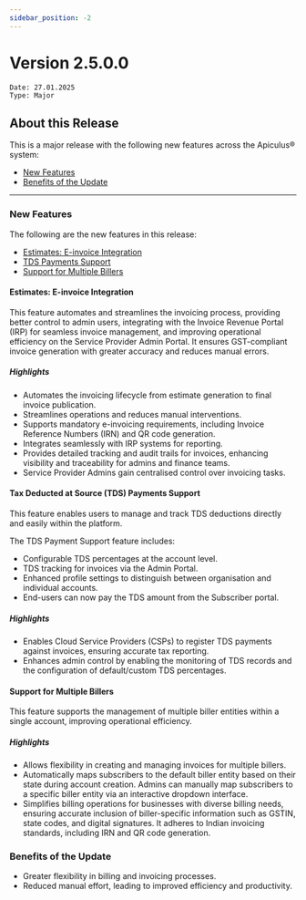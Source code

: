 ```yaml
---
sidebar_position: -2
---
```

# Version 2.5.0.0
```
Date: 27.01.2025
Type: Major
```

## About this Release

This is a major release with the following new features across the Apiculus® system:
- [New Features](#new-features)
- [Benefits of the Update](#benefits-of-the-update)

---

### New Features
The following are the new features in this release:

- [Estimates: E-invoice Integration](#estimates-e-invoice-integration)
- [TDS Payments Support](#tax-deducted-at-source-tds-payments-support)
- [Support for Multiple Billers](#support-for-multiple-billers)

#### Estimates: E-invoice Integration
This feature automates and streamlines the invoicing process, providing better control to admin users, integrating with the Invoice Revenue Portal (IRP) for seamless invoice management, and improving operational efficiency on the Service Provider Admin Portal. It ensures GST-compliant invoice generation with greater accuracy and reduces manual errors.

##### Highlights

- Automates the invoicing lifecycle from estimate generation to final invoice publication.
- Streamlines operations and reduces manual interventions.
- Supports mandatory e-invoicing requirements, including Invoice Reference Numbers (IRN) and QR code generation.
- Integrates seamlessly with IRP systems for reporting.
- Provides detailed tracking and audit trails for invoices, enhancing visibility and traceability for admins and finance teams.
- Service Provider Admins gain centralised control over invoicing tasks.

#### Tax Deducted at Source (TDS) Payments Support

This feature enables users to manage and track TDS deductions directly and easily within the platform.

The TDS Payment Support feature includes:

- Configurable TDS percentages at the account level.
- TDS tracking for invoices via the Admin Portal.
- Enhanced profile settings to distinguish between organisation and individual accounts.
- End-users can now pay the TDS amount from the Subscriber portal.

##### Highlights

- Enables Cloud Service Providers (CSPs) to register TDS payments against invoices, ensuring accurate tax reporting.
- Enhances admin control by enabling the monitoring of TDS records and the configuration of default/custom TDS percentages.

#### Support for Multiple Billers

This feature supports the management of multiple biller entities within a single account, improving operational efficiency.

##### Highlights

- Allows flexibility in creating and managing invoices for multiple billers.
- Automatically maps subscribers to the default biller entity based on their state during account creation. Admins can manually map subscribers to a specific biller entity via an interactive dropdown interface.
- Simplifies billing operations for businesses with diverse billing needs, ensuring accurate inclusion of biller-specific information such as GSTIN, state codes, and digital signatures. It adheres to Indian invoicing standards, including IRN and QR code generation.

### Benefits of the Update

- Greater flexibility in billing and invoicing processes.
- Reduced manual effort, leading to improved efficiency and productivity.
